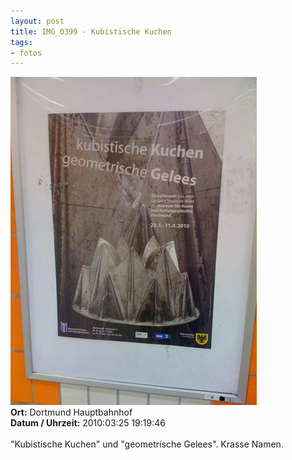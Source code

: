 ```yaml
--- 
layout: post
title: IMG_0399 - Kubistische Kuchen
tags: 
- fotos
---
```

<img src="/uploads/images/2010_07/IMG_0399.jpg" alt="IMG_0399 - Kubistische Kuchen" class="aligncenter" /><br />
<strong>Ort:</strong> Dortmund Hauptbahnhof<br />
<strong>Datum / Uhrzeit:</strong> 2010:03:25 19:19:46<br />
<br />
"Kubistische Kuchen" und "geometrische Gelees". Krasse Namen.
